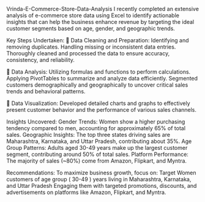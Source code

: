 Vrinda-E-Commerce-Store-Data-Analysis
I recently completed an extensive analysis of e-commerce store data using Excel to identify actionable insights that can help the business enhance revenue by targeting the ideal customer segments based on age, gender, and geographic trends.

Key Steps Undertaken:
⿡ Data Cleaning and Preparation:
Identifying and removing duplicates.
Handling missing or inconsistent data entries. Thoroughly cleaned and processed the data to ensure accuracy, consistency, and reliability.

⿢ Data Analysis:
Utilizing formulas and functions to perform calculations.
Applying PivotTables to summarize and analyze data efficiently. Segmented customers demographically and geographically to uncover critical sales trends and behavioral patterns.

⿣ Data Visualization:
Developed detailed charts and graphs to effectively present customer behavior and the performance of various sales channels.

Insights Uncovered:
Gender Trends: Women show a higher purchasing tendency compared to men, accounting for approximately 65% of total sales.
Geographic Insights: The top three states driving sales are Maharashtra, Karnataka, and Uttar Pradesh, contributing about 35%.
Age Group Patterns: Adults aged 30-49 years make up the largest customer segment, contributing around 50% of total sales.
Platform Performance: The majority of sales (~80%) come from Amazon, Flipkart, and Myntra.

Recommendations:
To maximize business growth, focus on:
Target Women  customers of age group ( 30-49 )  years living in  Maharashtra, Karnataka, and Uttar Pradesh
Engaging them with targeted promotions, discounts, and advertisements on platforms like Amazon, Flipkart, and Myntra.

